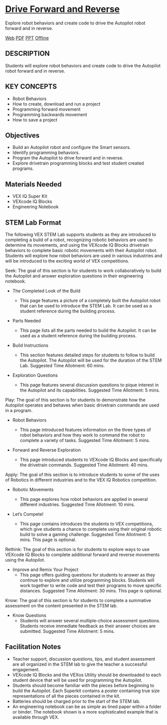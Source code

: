 # [Drive Forward and Reverse](https://education.vex.com/parent-wrapper.php?id=drive-forward-reverse)

Explore robot behaviors and create code to drive the Autopilot robot forward and in reverse.

[Web](https://education.vex.com/parent-wrapper.php?id=drive-forward-reverse)
[PDF](https://education.vex.com/xyleme_content/drive-forward-reverse/pdf/drive-forward-reverse.pdf)
[PPT](https://education.vex.com/xyleme_content/drive-forward-reverse/pptx/drive-forward-reverse.pptx)
[Offline](https://education.vex.com/xyleme_content/offline/iq/drive-forward-reverse.zip)


## DESCRIPTION

Students will explore robot behaviors and create code to drive the Autopilot robot forward and in reverse.


## KEY CONCEPTS

- Robot Behaviors
- How to create, download and run a project
- Programming forward movement
- Programming backwards movement
- How to save a project


## Objectives

- Build an Autopilot robot and configure the Smart sensors.
- Identify programming behaviors.
- Program the Autopilot to drive forward and in reverse.
- Explore drivetrain programming blocks and test student created programs.


## Materials Needed

- VEX IQ Super Kit
- VEXcode IQ Blocks
- Engineering Notebook


## STEM Lab Format

The following VEX STEM Lab supports students as they are introduced to completing a build of a robot, recognizing robotic behaviors are used to determine its movements, and using the VEXcode IQ Blocks drivetrain behaviors to complete basic robotic movements with their Autopilot robot. Students will explore how robot behaviors are used in various industries and will be introduced to the exciting world of VEX competitions.


Seek: The goal of this section is for students to work collaboratively to build the Autopilot and answer exploration questions in their engineering notebook.

- The Completed Look of the Build
  - This page features a picture of a completely built the Autopilot robot that can be used to introduce the STEM Lab. It can be used as a student reference during the building process.

- Parts Needed
  - This page lists all the parts needed to build the Autopilot. It can be used as a student reference during the building process.

- Build Instructions
  - This section features detailed steps for students to follow to build the Autopilot. The Autopilot will be used for the duration of the STEM Lab. Suggested Time Allotment: 60 mins.

- Exploration Questions
  - This page features several discussion questions to pique interest in the Autopilot and its capabilities. Suggested Time Allotment: 5 mins.


Play: The goal of this section is for students to demonstrate how the Autopilot operates and behaves when basic drivetrain commands are used in a program.

- Robot Behaviors
  - This page introduced features information on the three types of robot behaviors and how they work to command the robot to complete a variety of tasks. Suggested Time Allotment: 5 mins.

- Forward and Reverse Exploration
  - This page introduced students to VEXcode IQ Blocks and specifically the drivetrain commands. Suggested Time Allotment: 40 mins.


Apply: The goal of this section is to introduce students to some of the uses of Robotics in different industries and to the VEX IQ Robotics competition.

- Robotic Movements
  - This page explores how robot behaviors are applied in several different industries. Suggested Time Allotment: 10 mins.

- Let’s Compete!
  - This page contains introduces the students to VEX competitions, which give students a chance to complete using their original robotic build to solve a gaming challenge. Suggested Time Allotment: 5 mins. This page is optional.


Rethink: The goal of this section is for students to explore ways to use VEXcode IQ Blocks to complete additional forward and reverse movements using the Autopilot.

- Improve and Remix Your Project
  - This page offers guiding questions for students to answer as they continue to explore and utilize programming blocks. Students will work together to write code and test their programs to move specific distances. Suggested Time Allotment: 30 mins. This page is optional.


Know: The goal of this section is for students to complete a summative assessment on the content presented in the STEM lab.

- Know Questions
  - Students will answer several multiple-choice assessment questions. Students receive immediate feedback as their answer choices are submitted. Suggested Time Allotment: 5 mins.


## Facilitation Notes

- Teacher support, discussion questions, tips, and student assessment are all organized in the STEM lab to give the teacher a successful engagement.
- VEXcode IQ Blocks and the VEXos Utility should be downloaded to each student device that will be used for programming the Autopilot.
- Students should become familiar with the pieces before beginning to build the Autopilot. Each Superkit contains a poster containing true size representations of all the pieces contained in the kit.
- Batteries should be charged prior to the start of the STEM lab.
- An engineering notebook can be as simple as lined paper within a folder or binder. The notebook shown is a more sophisticated example that is available through VEX.
